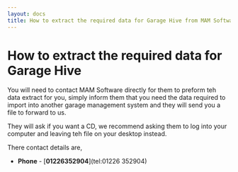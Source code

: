 ```yaml
---
layout: docs
title: How to extract the required data for Garage Hive from MAM Software.
---
```


#   How to extract the required data for Garage Hive

You will need to contact MAM Software directly for them to preform teh data extract for you, simply inform them that you need the data required to import into another garage management system and they will send you a file to forward to us.

They will ask if you want a CD, we recommend asking them to log into your computer and leaving teh file on your desktop instead.

There contact details are,

* **Phone** - [**01226352904**](tel:01226 352904)

